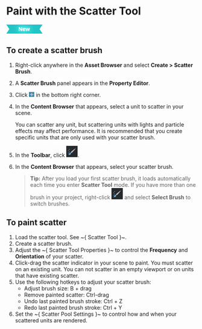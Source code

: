 # Paint with the Scatter Tool

[![NEW](../../images/new.png "What else is new in v1.5?")](../../release_notes/readme_1.5.html)

## To create a scatter brush
1. Right-click anywhere in the **Asset Browser** and select **Create > Scatter Brush**.
2. A **Scatter Brush** panel appears in the **Property Editor**.
3. Click ![](../../images/icon_add_scatter_unit.png) in the bottom right corner.
4. In the **Content Browser** that appears, select a unit to scatter in your scene.

	You can scatter any unit, but scattering units with lights and particle effects may affect performance. It is recommended that you create specific units that are only used with your scatter brush.

5. In the **Toolbar**, click ![](../../images/toolbar_icon_scatter.png).
6. In the **Content Browser** that appears, select your scatter brush.

	 > **Tip:** After you load your first scatter brush, it loads automatically each time you enter **Scatter Tool** mode. If you have more than one brush in your project, right-click ![](../../images/toolbar_icon_scatter.png) and select **Select Brush** to switch brushes.

## To paint scatter
1. Load the scatter tool. See ~{ Scatter Tool }~.
2. Create a scatter brush.
3. Adjust the ~{ Scatter Tool Properties }~ to control the **Frequency** and **Orientation** of your scatter.
3. Click-drag the scatter indicator in your scene to paint. You must scatter on an existing unit. You can not scatter in an empty viewport or on units that have existing scatter.
4. Use the following hotkeys to adjust your scatter brush:
  	- Adjust brush size: B + drag
  	- Remove painted scatter: Ctrl-drag
  	- Undo last painted brush stroke: Ctrl + Z
  	- Redo last painted brush stroke: Ctrl + Y
5. Set the ~{ Scatter Pool Settings }~ to control how and when your scattered units are rendered.
